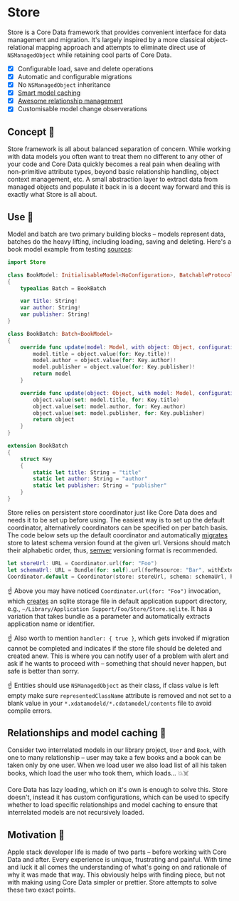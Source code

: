 # Store

Store is a Core Data framework that provides convenient interface for data management and migration. It's largely inspired by a more classical object-relational mapping approach and attempts to eliminate direct use of `NSManagedObject` while retaining cool parts of Core Data.

- [x] Configurable load, save and delete operations
- [x] Automatic and configurable migrations
- [x] No `NSManagedObject` inheritance
- [x] [Smart model caching](#relationships-and-model-caching-)
- [x] [Awesome relationship management](#relationships-and-model-caching-)
- [x] Customisable model change observerations

## Concept 🔬

Store framework is all about balanced separation of concern. While working with data models you often want to treat them no different to any other of your code and Core Data quickly becomes a real pain when dealing with non-primitive attribute types, beyond basic relationship handling, object context management, etc. A small abstraction layer to extract data from managed objects and populate it back in is a decent way forward and this is exactly what Store is all about.

## Use 👷

Model and batch are two primary building blocks – models represent data, batches do the heavy lifting, including loading, saving and deleting. Here's a book model example from testing [sources](source/Testing/Model/Model.Book.swift):

```swift
import Store

class BookModel: InitialisableModel<NoConfiguration>, BatchableProtocol
{
    typealias Batch = BookBatch

    var title: String!
    var author: String!
    var publisher: String!
}

class BookBatch: Batch<BookModel>
{
    override func update(model: Model, with object: Object, configuration: Configuration? = nil) -> Model {
        model.title = object.value(for: Key.title)!
        model.author = object.value(for: Key.author)!
        model.publisher = object.value(for: Key.publisher)!
        return model
    }

    override func update(object: Object, with model: Model, configuration: Configuration? = nil) -> Object {
        object.value(set: model.title, for: Key.title)
        object.value(set: model.author, for: Key.author)
        object.value(set: model.publisher, for: Key.publisher)
        return object
    }
}

extension BookBatch
{
    struct Key
    {
        static let title: String = "title"
        static let author: String = "author"
        static let publisher: String = "publisher"
    }
}
```

Store relies on persistent store coordinator just like Core Data does and needs it to be set up before using. The easiest way is to set up the default coordinator, alternatively coordinators can be specified on per batch basis. The code below sets up the default coordinator and automatically [migrates](source/Store/Store.Coordinator.swift) store to latest schema version found at the given url. Versions should match their alphabetic order, thus, [semver](http://semver.org) versioning format is recommended.

```swift
let storeUrl: URL = Coordinator.url(for: "Foo")
let schemaUrl: URL = Bundle(for: self).url(forResource: "Bar", withExtension: "momd")!
Coordinator.default = Coordinator(store: storeUrl, schema: schemaUrl, handler: { true })!
```

☝️ Above you may have noticed `Coordinator.url(for: "Foo")` invocation, which [creates](source/Store/Store.Coordinator.swift) an sqlite storage file in default application support directory, e.g., `~/Library/Application Support/Foo/Store/Store.sqlite`. It has a variation that takes bundle as a parameter and automatically extracts application name or identifier.

☝️ Also worth to mention `handler: { true }`, which gets invoked if migration cannot be completed and indicates if the store file should be deleted and created anew. This is where you can notify user of a problem with alert and ask if he wants to proceed with – something that should never happen, but safe is better than sorry.

☝️ Entities should use `NSManagedObject` as their class, if class value is left empty make sure `representedClassName` attribute is removed and not set to a blank value in your `*.xdatamodeld/*.cdatamodel/contents` file to avoid compile errors.

## Relationships and model caching 🦄

Consider two interrelated models in our library project, `User` and `Book`, with one to many relationship – user may take a few books and a book can be taken only by one user. When we load user we also load list of all his taken books, which load the user who took them, which loads… 💥☠️

Core Data has lazy loading, which on it's own is enough to solve this. Store doesn't, instead it has custom configurations, which can be used to specify whether to load specific relationships and model caching to ensure that interrelated models are not recursively loaded.

## Motivation 🤔

Apple stack developer life is made of two parts – before working with Core Data and after. Every experience is unique, frustrating and painful. With time and luck it all comes the understanding of what's going on and rationale of why it was made that way. This obviously helps with finding piece, but not with making using Core Data simpler or prettier. Store attempts to solve these two exact points.